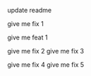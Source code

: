 update readme

give me fix 1

give me feat 1

give me fix 2
give me fix 3

give me fix 4
give me fix 5